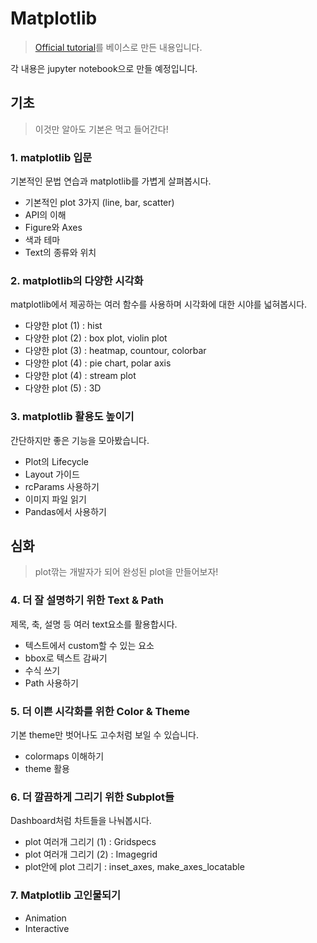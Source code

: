 # Matplotlib

> [Official tutorial](https://matplotlib.org/tutorials/index.html)를 베이스로 만든 내용입니다.

각 내용은 jupyter notebook으로 만들 예정입니다.

## 기초

> 이것만 알아도 기본은 먹고 들어간다!

### 1. matplotlib 입문

기본적인 문법 연습과 matplotlib를 가볍게 살펴봅시다.

- 기본적인 plot 3가지 (line, bar, scatter)
- API의 이해
- Figure와 Axes
- 색과 테마
- Text의 종류와 위치

### 2. matplotlib의 다양한 시각화

matplotlib에서 제공하는 여러 함수를 사용하며 시각화에 대한 시야를 넓혀봅시다.

- 다양한 plot (1) : hist
- 다양한 plot (2) : box plot, violin plot 
- 다양한 plot (3) : heatmap, countour, colorbar
- 다양한 plot (4) : pie chart, polar axis
- 다양한 plot (4) : stream plot
- 다양한 plot (5) : 3D

### 3. matplotlib 활용도 높이기

간단하지만 좋은 기능을 모아봤습니다.

- Plot의 Lifecycle
- Layout 가이드
- rcParams 사용하기
- 이미지 파일 읽기
- Pandas에서 사용하기

## 심화

> plot깎는 개발자가 되어 완성된 plot을 만들어보자!

### 4. 더 잘 설명하기 위한 Text & Path

제목, 축, 설명 등 여러 text요소를 활용합시다.

- 텍스트에서 custom할 수 있는 요소
- bbox로 텍스트 감싸기
- 수식 쓰기
- Path 사용하기

### 5. 더 이쁜 시각화를 위한 Color & Theme

기본 theme만 벗어나도 고수처럼 보일 수 있습니다.

- colormaps 이해하기
- theme 활용

### 6. 더 깔끔하게 그리기 위한 Subplot들

Dashboard처럼 차트들을 나눠봅시다.

- plot 여러개 그리기 (1) : Gridspecs
- plot 여러개 그리기 (2) : Imagegrid
- plot안에 plot 그리기 : inset_axes, make_axes_locatable

### 7. Matplotlib 고인물되기

- Animation
- Interactive




